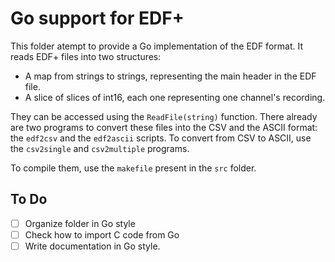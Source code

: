 Go support for EDF+
===================

This folder atempt to provide a Go implementation of the EDF format. It reads EDF+ files into two structures:

+ A map from strings to strings, representing the main header in the EDF file.
+ A slice of slices of int16, each one representing one channel's recording.

They can be accessed using the `ReadFile(string)` function. There already are two programs to convert these files into the CSV and the ASCII format: the `edf2csv` and the `edf2ascii` scripts. To convert from CSV to ASCII, use the `csv2single` and `csv2multiple` programs.

To compile them, use the `makefile` present in the `src` folder.

To Do
-----

- [ ] Organize folder in Go style
- [ ] Check how to import C code from Go
- [ ] Write documentation in Go style.

